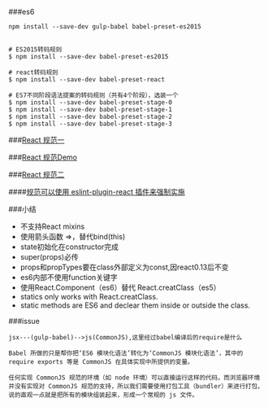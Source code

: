 ###es6

	npm install --save-dev gulp-babel babel-preset-es2015


	# ES2015转码规则
	$ npm install --save-dev babel-preset-es2015

	# react转码规则
	$ npm install --save-dev babel-preset-react

	# ES7不同阶段语法提案的转码规则（共有4个阶段），选装一个
	$ npm install --save-dev babel-preset-stage-0
	$ npm install --save-dev babel-preset-stage-1
	$ npm install --save-dev babel-preset-stage-2
	$ npm install --save-dev babel-preset-stage-3


###[React 规范一](https://zhuanlan.zhihu.com/p/21458464?refer=leanreact)

###[React 规范Demo](https://github.com/airbnb/javascript/tree/master/react)

###[React 规范二](http://www.cnblogs.com/yongjz/p/5356914.html)

####[规范可以使用 eslint-plugin-react 插件来强制实施](https://link.zhihu.com/?target=https%3A//github.com/yannickcr/eslint-plugin-react)

###小结

+ 不支持React mixins
+ 使用箭头函数 =>，替代bind(this)
+ state初始化在constructor完成
+ super(props)必传
+ props和propTypes要在class外部定义为const,因react0.13后不变
+ es6内部不使用function关键字
+ 使用React.Component（es6）替代 React.creatClass（es5）
+ statics only works with React.creatClass.
+ static methods are ES6 and declear them inside or outside the class.


###issue

	jsx---(gulp-babel)-->js(CommonJS),这里经过babel编译后的require是什么

	Babel 所做的只是帮你把‘ES6 模块化语法’转化为‘CommonJS 模块化语法’，其中的require exports 等是 CommonJS 在具体实现中所提供的变量。

	任何实现 CommonJS 规范的环境（如 node 环境）可以直接运行这样的代码，而浏览器环境并没有实现对 CommonJS 规范的支持，所以我们需要使用打包工具（bundler）来进行打包，说的直观一点就是把所有的模块组装起来，形成一个常规的 js 文件。